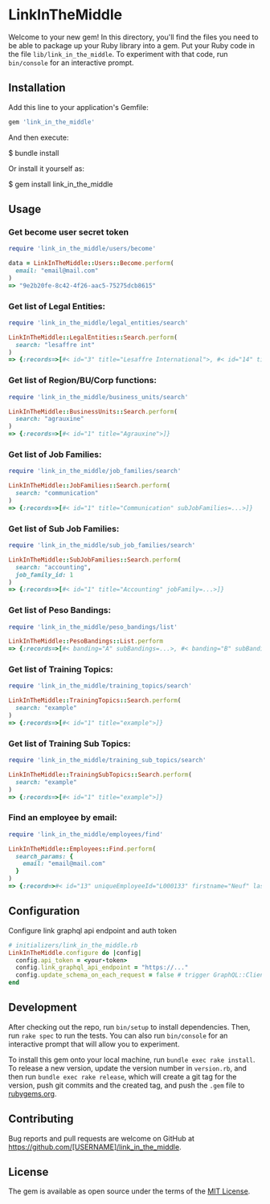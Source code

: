 # LinkInTheMiddle

Welcome to your new gem! In this directory, you'll find the files you need to be able to package up your Ruby library into a gem. Put your Ruby code in the file `lib/link_in_the_middle`. To experiment with that code, run `bin/console` for an interactive prompt.

## Installation

Add this line to your application's Gemfile:

```ruby
gem 'link_in_the_middle'
```

And then execute:

  $ bundle install

Or install it yourself as:

  $ gem install link_in_the_middle

## Usage
### Get become user secret token
```ruby
require 'link_in_the_middle/users/become'

data = LinkInTheMiddle::Users::Become.perform(
  email: "email@mail.com"
)
=> "9e2b20fe-8c42-4f26-aac5-75275dcb8615"
```


### Get list of Legal Entities:
```ruby
require 'link_in_the_middle/legal_entities/search'

LinkInTheMiddle::LegalEntities::Search.perform(
  search: "lesaffre int"
)
=> {:records=>[#< id="3" title="Lesaffre International">, #< id="14" title="Lesaffre International Corporation">]}
```

### Get list of Region/BU/Corp functions:
```ruby
require 'link_in_the_middle/business_units/search'

LinkInTheMiddle::BusinessUnits::Search.perform(
  search: "agrauxine"
)
=> {:records=>[#< id="1" title="Agrauxine">]}
```

### Get list of Job Families:
```ruby
require 'link_in_the_middle/job_families/search'

LinkInTheMiddle::JobFamilies::Search.perform(
  search: "communication"
)
=> {:records=>[#< id="1" title="Communication" subJobFamilies=...>]}
```

### Get list of Sub Job Families:
```ruby
require 'link_in_the_middle/sub_job_families/search'

LinkInTheMiddle::SubJobFamilies::Search.perform(
  search: "accounting",
  job_family_id: 1
)
=> {:records=>[#< id="1" title="Accounting" jobFamily=...>]}
```

### Get list of Peso Bandings:
```ruby
require 'link_in_the_middle/peso_bandings/list'

LinkInTheMiddle::PesoBandings::List.perform
=> {:records=>[#< banding="A" subBandings=...>, #< banding="B" subBandings=...>, #< banding="C" subBandings=...>, #< banding="D" subBandings=...>, #< banding="E" subBandings=...>]}
```

### Get list of Training Topics:
```ruby
require 'link_in_the_middle/training_topics/search'

LinkInTheMiddle::TrainingTopics::Search.perform(
  search: "example"
)
=> {:records=>[#< id="1" title="example">]}
```

### Get list of Training Sub Topics:
```ruby
require 'link_in_the_middle/training_sub_topics/search'

LinkInTheMiddle::TrainingSubTopics::Search.perform(
  search: "example"
)
=> {:records=>[#< id="1" title="example">]}
```

### Find an employee by email:
```ruby
require 'link_in_the_middle/employees/find'

LinkInTheMiddle::Employees::Find.perform(
  search_params: {
    email: "email@mail.com"
  }
)
=> {:record=>#< id="13" uniqueEmployeeId="L000133" firstname="Neuf" lastname="Troisquarts" isManager=true isHrOrg=true email="email@mail.com">}
```

## Configuration

Configure link graphql api endpoint and auth token

```ruby
# initializers/link_in_the_middle.rb
LinkInTheMiddle.configure do |config|
  config.api_token = <your-token>
  config.link_graphql_api_endpoint = "https://..."
  config.update_schema_on_each_request = false # trigger GraphQL::Client.dump_schema for each request
end
```

## Development

After checking out the repo, run `bin/setup` to install dependencies. Then, run `rake spec` to run the tests. You can also run `bin/console` for an interactive prompt that will allow you to experiment.

To install this gem onto your local machine, run `bundle exec rake install`. To release a new version, update the version number in `version.rb`, and then run `bundle exec rake release`, which will create a git tag for the version, push git commits and the created tag, and push the `.gem` file to [rubygems.org](https://rubygems.org).

## Contributing

Bug reports and pull requests are welcome on GitHub at https://github.com/[USERNAME]/link_in_the_middle.

## License

The gem is available as open source under the terms of the [MIT License](https://opensource.org/licenses/MIT).